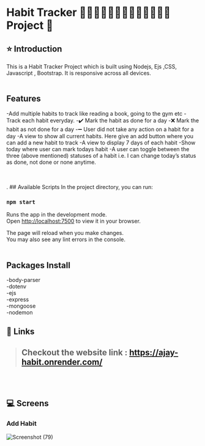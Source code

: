 # Habit Tracker 🏃‍♀️🚶‍♂️🏃‍♂️🏃‍♀️🏃‍🏋️‍♀️🏋️‍♂️ Project 🚀
 
## ⭐ Introduction

This is a Habit Tracker  Project which is built using Nodejs, Ejs ,CSS, Javascript , Bootstrap. It is responsive across all devices.
<br/>
<br/>

## Features
-Add multiple habits to track like reading a book, going to the gym etc
-Track each habit everyday. 
-✔️ Mark the habit as done for a day
-❌ Mark the habit as not done for a day
-➖ User did not take any action on a habit for a day
-A view to show all current habits. Here give an add button where you can add a new habit to track
-A view to display 7 days of each habit
-Show today where user can mark todays habit
-A user can toggle between the three (above mentioned) statuses of a habit i.e. I can change today’s status as done, not done or none anytime.

<br/>
<br/>
.
## Available Scripts
In the project directory, you can run:

### `npm start`
Runs the app in the development mode.\
Open [http://localhost:7500](http://localhost:7500) to view it in your browser.

The page will reload when you make changes.\
You may also see any lint errors in the console.
<br/>
<br/>

## Packages Install
-body-parser <br/>
-dotenv<br/>
-ejs<br/>
-express<br/>
-mongoose<br/>
-nodemon<br/>

## 🔗 Links

> ## Checkout the website link : https://ajay-habit.onrender.com/


<br/>
<br/>

## 💻 Screens


### Add Habit

![Screenshot (79)](https://user-images.githubusercontent.com/102378038/210126622-5618726d-9384-4edc-9600-532f048459f3.png)



